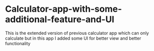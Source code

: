# Calculator-app-with-some-additional-feature-and-UI
This is the extended version of previous calculator app which can only calculate but in this app I added some UI for better view and better functionality

